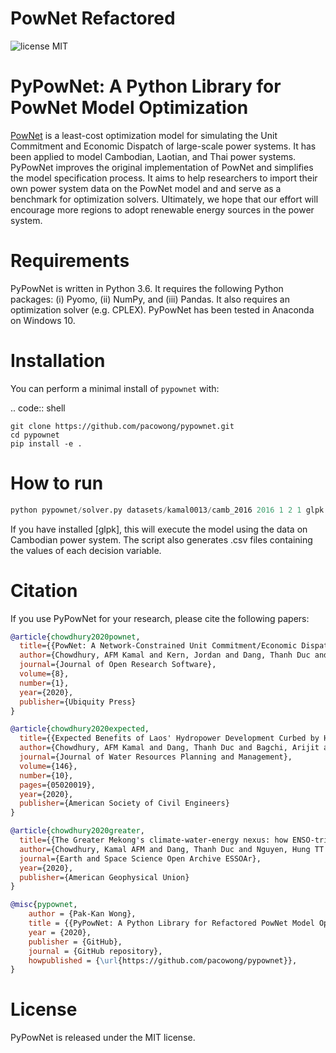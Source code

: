 # PowNet Refactored
![license MIT](https://img.shields.io/github/license/kamal0013/PowNet) 

# PyPowNet: A Python Library for PowNet Model Optimization
[PowNet](https://github.com/kamal0013/PowNet/) is a least-cost optimization model for simulating the Unit Commitment and Economic Dispatch of large-scale power systems.
It has been applied to model Cambodian, Laotian, and Thai power systems.
PyPowNet improves the original implementation of PowNet and simplifies the model specification process.
It aims to help researchers to import their own power system data on the PowNet model and and serve as a benchmark for optimization solvers.
Ultimately, we hope that our effort will encourage more regions to adopt renewable energy sources in the power system.

# Requirements
PyPowNet is written in Python 3.6. It requires the following Python packages: (i) Pyomo, (ii) NumPy, and (iii) Pandas. It also requires an optimization solver (e.g. CPLEX). 
PyPowNet has been tested in Anaconda on Windows 10.

# Installation
You can perform a minimal install of ``pypownet`` with:

.. code:: shell

    git clone https://github.com/pacowong/pypownet.git
    cd pypownet
    pip install -e .

# How to run
```python
python pypownet/solver.py datasets/kamal0013/camb_2016 2016 1 2 1 glpk
```
If you have installed [glpk], this will execute the model using the data on Cambodian power system.
The script also generates .csv files containing the values of each decision variable.

# Citation
If you use PyPowNet for your research, please cite the following papers:

```bibtex
@article{chowdhury2020pownet,
  title={{PowNet: A Network-Constrained Unit Commitment/Economic Dispatch Model for Large-Scale Power Systems Analysis}},
  author={Chowdhury, AFM Kamal and Kern, Jordan and Dang, Thanh Duc and Galelli, Stefano},
  journal={Journal of Open Research Software},
  volume={8},
  number={1},
  year={2020},
  publisher={Ubiquity Press}
}
```

```bibtex
@article{chowdhury2020expected,
  title={{Expected Benefits of Laos' Hydropower Development Curbed by Hydroclimatic Variability and Limited Transmission Capacity: Opportunities to Reform}},
  author={Chowdhury, AFM Kamal and Dang, Thanh Duc and Bagchi, Arijit and Galelli, Stefano},
  journal={Journal of Water Resources Planning and Management},
  volume={146},
  number={10},
  pages={05020019},
  year={2020},
  publisher={American Society of Civil Engineers}
}
```

```bibtex
@article{chowdhury2020greater,
  title={{The Greater Mekong's climate-water-energy nexus: how ENSO-triggered regional droughts affect power supply and CO2 emissions}},
  author={Chowdhury, Kamal AFM and Dang, Thanh Duc and Nguyen, Hung TT and Koh, Rachel and Galelli, Stefano},
  journal={Earth and Space Science Open Archive ESSOAr},
  year={2020},
  publisher={American Geophysical Union}
}

```

```bibtex
@misc{pypownet,
    author = {Pak-Kan Wong},
    title = {{PyPowNet: A Python Library for Refactored PowNet Model Optimization}},
    year = {2020},
    publisher = {GitHub},
    journal = {GitHub repository},
    howpublished = {\url{https://github.com/pacowong/pypownet}},
}
```

# License
PyPowNet is released under the MIT license. 

